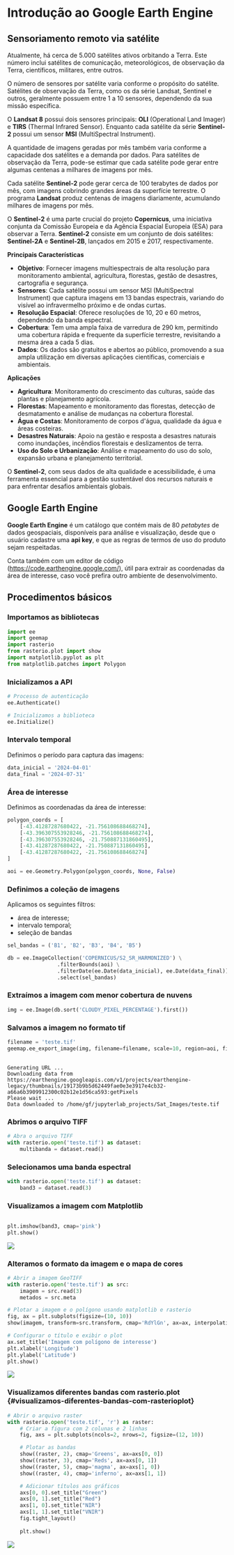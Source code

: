 # Introdução ao Google Earth Engine

## Sensoriamento remoto via satélite

Atualmente, há cerca de 5.000 satélites ativos orbitando a Terra. Este
número inclui satélites de comunicação, meteorológicos, de observação da
Terra, científicos, militares, entre outros.

O número de sensores por satélite varia conforme o propósito do
satélite. Satélites de observação da Terra, como os da série Landsat,
Sentinel e outros, geralmente possuem entre 1 a 10 sensores, dependendo
da sua missão específica.

O **Landsat 8** possui dois sensores principais: **OLI** (Operational
Land Imager) e **TIRS** (Thermal Infrared Sensor). Enquanto cada
satélite da série **Sentinel-2** possui um sensor **MSI** (MultiSpectral
Instrument).

A quantidade de imagens geradas por mês também varia conforme a
capacidade dos satélites e a demanda por dados. Para satélites de
observação da Terra, pode-se estimar que cada satélite pode gerar entre
algumas centenas a milhares de imagens por mês.

Cada satélite **Sentinel-2** pode gerar cerca de 100 terabytes de dados
por mês, com imagens cobrindo grandes áreas da superfície terrestre. O
programa **Landsat** produz centenas de imagens diariamente, acumulando
milhares de imagens por mês.

O **Sentinel-2** é uma parte crucial do projeto **Copernicus**, uma
iniciativa conjunta da Comissão Europeia e da Agência Espacial Europeia
(ESA) para observar a Terra. **Sentinel-2** consiste em um conjunto de
dois satélites: **Sentinel-2A** e **Sentinel-2B**, lançados em 2015 e
2017, respectivamente.

**Principais Características**

-   **Objetivo**: Fornecer imagens multiespectrais de alta resolução
    para monitoramento ambiental, agricultura, florestas, gestão de
    desastres, cartografia e segurança.
-   **Sensores**: Cada satélite possui um sensor MSI (MultiSpectral
    Instrument) que captura imagens em 13 bandas espectrais, variando do
    visível ao infravermelho próximo e de ondas curtas.
-   **Resolução Espacial**: Oferece resoluções de 10, 20 e 60 metros,
    dependendo da banda espectral.
-   **Cobertura**: Tem uma ampla faixa de varredura de 290 km,
    permitindo uma cobertura rápida e frequente da superfície terrestre,
    revisitando a mesma área a cada 5 dias.
-   **Dados**: Os dados são gratuitos e abertos ao público, promovendo a
    sua ampla utilização em diversas aplicações científicas, comerciais
    e ambientais.

**Aplicações**

-   **Agricultura**: Monitoramento do crescimento das culturas, saúde
    das plantas e planejamento agrícola.
-   **Florestas**: Mapeamento e monitoramento das florestas, detecção de
    desmatamento e análise de mudanças na cobertura florestal.
-   **Água e Costas**: Monitoramento de corpos d\'água, qualidade da
    água e áreas costeiras.
-   **Desastres Naturais**: Apoio na gestão e resposta a desastres
    naturais como inundações, incêndios florestais e deslizamentos de
    terra.
-   **Uso do Solo e Urbanização**: Análise e mapeamento do uso do solo,
    expansão urbana e planejamento territorial.

O **Sentinel-2**, com seus dados de alta qualidade e acessibilidade, é
uma ferramenta essencial para a gestão sustentável dos recursos naturais
e para enfrentar desafios ambientais globais.

## Google Earth Engine

**Google Earth Engine** é um catálogo que contém mais de 80 *petabytes*
de dados geospaciais, disponíveis para análise e visualização, desde que
o usuário cadastre uma **api key**, e que as regras de termos de uso do produto sejam respeitadas.

Conta também com um editor de código
(<https://code.earthengine.google.com/>), útil para extrair as
coordenadas da área de interesse, caso você prefira outro ambiente de
desenvolvimento.

## Procedimentos básicos

### Importamos as bibliotecas

``` python
import ee
import geemap
import rasterio
from rasterio.plot import show
import matplotlib.pyplot as plt
from matplotlib.patches import Polygon
```

### Inicializamos a API

``` python
# Processo de autenticação
ee.Authenticate()

# Inicializamos a biblioteca
ee.Initialize()
```

### Intervalo temporal

Definimos o período para captura das imagens:

``` python
data_inicial = '2024-04-01'
data_final = '2024-07-31'
```


### Área de interesse

Definimos as coordenadas da área de interesse:

``` python
polygon_coords = [
    [-43.41287287680422, -21.756108688468274],
    [-43.396307553928246, -21.756108688468274],
    [-43.396307553928246, -21.750887131860495],
    [-43.41287287680422, -21.750887131860495],
    [-43.41287287680422, -21.756108688468274]
]

aoi = ee.Geometry.Polygon(polygon_coords, None, False)
```


### Definimos a coleção de imagens

Aplicamos os seguintes filtros:

-   área de interesse;
-   intervalo temporal;
-   seleção de bandas

``` python
sel_bandas = ('B1', 'B2', 'B3', 'B4', 'B5')

db = ee.ImageCollection('COPERNICUS/S2_SR_HARMONIZED') \
                .filterBounds(aoi) \
                .filterDate(ee.Date(data_inicial), ee.Date(data_final)) \
                .select(sel_bandas)
```


### Extraímos a imagem com menor cobertura de nuvens

``` python
img = ee.Image(db.sort('CLOUDY_PIXEL_PERCENTAGE').first())
```


### Salvamos a imagem no formato tif

``` python
filename = 'teste.tif'
geemap.ee_export_image(img, filename=filename, scale=10, region=aoi, file_per_band=False)
    
```


    Generating URL ...
    Downloading data from https://earthengine.googleapis.com/v1/projects/earthengine-legacy/thumbnails/19173b9b5d62449fae0e3e3917e4cb32-a66a6b3909912300c02b12e1d56ca593:getPixels
    Please wait ...
    Data downloaded to /home/gf/jupyterlab_projects/Sat_Images/teste.tif

### Abrimos o arquivo TIFF

``` python
# Abra o arquivo TIFF
with rasterio.open('teste.tif') as dataset:
    multibanda = dataset.read()
```


### Selecionamos uma banda espectral

``` python
with rasterio.open('teste.tif') as dataset:
    band3 = dataset.read(3)
```


### Visualizamos a imagem com Matplotlib

``` python

plt.imshow(band3, cmap='pink')
plt.show()
```


![](6c4a42d0fa5e5c179c132a00eadcb5c46ad690b2.png)

### Alteramos o formato da imagem e o mapa de cores

``` python
# Abrir a imagem GeoTIFF
with rasterio.open('teste.tif') as src:
    imagem = src.read(3)
    metados = src.meta

# Plotar a imagem e o polígono usando matplotlib e rasterio
fig, ax = plt.subplots(figsize=(10, 10))
show(imagem, transform=src.transform, cmap='RdYlGn', ax=ax, interpolation='none')

# Configurar o título e exibir o plot
ax.set_title('Imagem com polígono de interesse')
plt.xlabel('Longitude')
plt.ylabel('Latitude')
plt.show()
```


![](3bb1bcadfac962af7179fd2ca01c8cce6817fb5b.png)

### Visualizamos diferentes bandas com rasterio.plot {#visualizamos-diferentes-bandas-com-rasterioplot}

``` python
# Abrir o arquivo raster
with rasterio.open('teste.tif', 'r') as raster:
    # Criar a figura com 2 colunas e 2 linhas
    fig, axs = plt.subplots(ncols=2, nrows=2, figsize=(12, 10))

    # Plotar as bandas
    show((raster, 2), cmap='Greens', ax=axs[0, 0])
    show((raster, 3), cmap='Reds', ax=axs[0, 1])
    show((raster, 5), cmap='magma', ax=axs[1, 0])
    show((raster, 4), cmap='inferno', ax=axs[1, 1])

    # Adicionar títulos aos gráficos
    axs[0, 0].set_title("Green")
    axs[0, 1].set_title("Red")
    axs[1, 0].set_title("NIR")
    axs[1, 1].set_title("VNIR")
    fig.tight_layout()
       
    plt.show()
```

![](db85dbedc8c7ab9efcadc1ae94b5185820d5c9c7.png)

